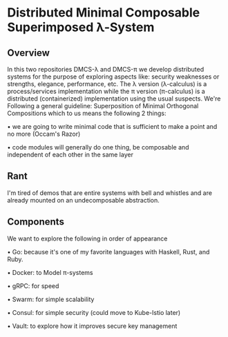 # Distributed Minimal Composable Superimposed λ-System 

## Overview
In this two repositories DMCS-λ and DMCS-π we develop distributed systems for the purpose of exploring aspects like: security weaknesses or strengths, elegance, performance, etc.
The λ version (λ-calculus) is a process/services implementation while the π version (π-calculus) is a distributed (containerized) implementation using the usual suspects.
We're Following a general guideline: Superposition of Minimal Orthogonal Compositions which to us means the following 2 things:

• we are going to write minimal code that is sufficient to make a point and no more (Occam's Razor)

• code modules will generally do one thing, be composable and independent of each other in the same layer

## Rant
I'm tired of demos that are entire systems with bell and whistles and are already mounted on an undecomposable abstraction.


## Components
We want to explore the following in order of appearance

• Go:     because it's one of my favorite languages with Haskell, Rust, and Ruby.

• Docker: to Model π-systems

• gRPC:   for speed

• Swarm:  for simple scalability

• Consul: for simple security (could move to Kube-Istio later)

• Vault:  to explore how it improves secure key management


